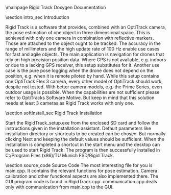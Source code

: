  \mainpage Rigid Track Doxygen Documentation
 
 \section intro_sec Introduction

 Rigid Track is a software that provides, combined with an OptiTrack camera, the pose 
 estimation of one object in three dimensional space. This is achieved with only one camera 
 in combination with reflective markers. Those are attached to the object ought to be tracked. 
 The accuracy in the range of millimeters and the high update rate of 100 Hz enable use cases for 
 fast and agile objects. The main application is navigation for drones that rely on high precision 
 position data. Where GPS is not available, e.g. indoors or due to a lacking GPS receiver, this 
 setup substitutes for it. Another use case is the pure pose logging when the drone does not 
 depend on the position, e.g. when it is remote piloted by hand. While this setup contains one 
 OptiTrack Flex 3 camera, every other model of OptiTrack should work, despite not tested. With 
 better camera models, e.g. the Prime Series, even outdoor usage is possible. When the capabilities 
 are not sufficient please refer to OptiTracks Software Motive. But keep in mind that this solution
 needs at least 3 cameras as Rigid Track works with only one. 


 \section softInstall_sec Rigid Track Installation
  
  Start the RigidTrack_setup.exe from the enclosed SD card and follow the instructions given in the 
  installation assistant. Default parameters like installation directory or shortcuts to be created 
  can be chosen. But normally clicking Next and keeping the default values should be sufficient. When 
  the installation is completed a shortcut in the start menu and the desktop can be used to start 
  Rigid Track. The program is then successfully installed in C:/Program Files (x86)/TU Munich FSD/Rigid Track.
 

 \section source_code Source Code
 The most interesting file for you is main.cpp. It contains the relevant functions for pose estimation.
 Camera calibration and other functional aspects are also implemented there.
 The GUI program code is found in RigidTrack.cpp. communication.cpp deals only with communication from main.cpp to 
 the GUI. 
 
